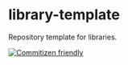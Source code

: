 # library-template
Repository template for libraries.

[![Commitizen friendly](https://img.shields.io/badge/commitizen-friendly-brightgreen.svg)](http://commitizen.github.io/cz-cli/)
